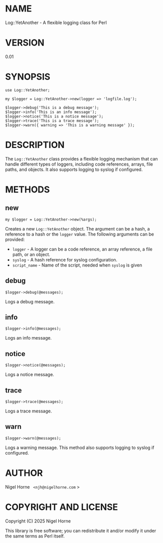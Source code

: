 # NAME

Log::YetAnother - A flexible logging class for Perl

# VERSION

0.01

# SYNOPSIS

    use Log::YetAnother;

    my $logger = Log::YetAnother->new(logger => 'logfile.log');

    $logger->debug('This is a debug message');
    $logger->info('This is an info message');
    $logger->notice('This is a notice message');
    $logger->trace('This is a trace message');
    $logger->warn({ warning => 'This is a warning message' });

# DESCRIPTION

The `Log::YetAnother` class provides a flexible logging mechanism that can handle different types of loggers,
including code references, arrays, file paths, and objects.
It also supports logging to syslog if configured.

# METHODS

## new

    my $logger = Log::YetAnother->new(%args);

Creates a new `Log::YetAnother` object.
The argument can be a hash,
a reference to a hash or the `logger` value.
The following arguments can be provided:

- `logger` - A logger can be a code reference, an array reference, a file path, or an object.
- `syslog` - A hash reference for syslog configuration.
- `script_name` - Name of the script, needed when `syslog` is given

## debug

    $logger->debug(@messages);

Logs a debug message.

## info

    $logger->info(@messages);

Logs an info message.

## notice

    $logger->notice(@messages);

Logs a notice message.

## trace

    $logger->trace(@messages);

Logs a trace message.

## warn

    $logger->warn(@messages);

Logs a warning message. This method also supports logging to syslog if configured.

# AUTHOR

Nigel Horne ` <njh@nigelhorne.com` >

# COPYRIGHT AND LICENSE

Copyright (C) 2025 Nigel Horne

This library is free software; you can redistribute it and/or modify
it under the same terms as Perl itself.
